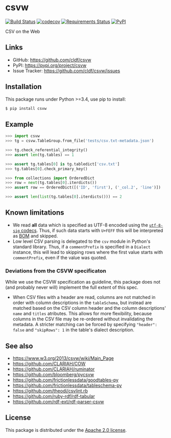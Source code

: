 # csvw

[![Build Status](https://github.com/cldf/csvw/workflows/tests/badge.svg)](https://github.com/cldf/csvw/actions?query=workflow%3Atests)
[![codecov](https://codecov.io/gh/cldf/csvw/branch/master/graph/badge.svg)](https://codecov.io/gh/cldf/csvw)
[![Requirements Status](https://requires.io/github/cldf/csvw/requirements.svg?branch=master)](https://requires.io/github/cldf/csvw/requirements/?branch=master)
[![PyPI](https://img.shields.io/pypi/v/csvw.svg)](https://pypi.org/project/csvw)


CSV on the Web



## Links

- GitHub: https://github.com/cldf/csvw
- PyPI: https://pypi.org/project/csvw
- Issue Tracker: https://github.com/cldf/csvw/issues


## Installation

This package runs under Python >=3.4, use pip to install:

```bash
$ pip install csvw
```


## Example


```python
>>> import csvw
>>> tg = csvw.TableGroup.from_file('tests/csv.txt-metadata.json')

>>> tg.check_referential_integrity()
>>> assert len(tg.tables) == 1

>>> assert tg.tables[0] is tg.tabledict['csv.txt']
>>> tg.tables[0].check_primary_key()

>>> from collections import OrderedDict
>>> row = next(tg.tables[0].iterdicts())
>>> assert row == OrderedDict([('ID', 'first'), ('_col.2', 'line')])

>>> assert len(list(tg.tables[0].iterdicts())) == 2
```


## Known limitations

- We read **all** data which is specified as UTF-8 encoded using the 
  [`utf-8-sig` codecs](https://docs.python.org/3/library/codecs.html#module-encodings.utf_8_sig).
  Thus, if such data starts with `U+FEFF` this will be interpreted as [BOM](https://en.wikipedia.org/wiki/Byte_order_mark)
  and skipped.
- Low level CSV parsing is delegated to the `csv` module in Python's standard library. Thus, if a `commentPrefix`
  is specified in a `Dialect` instance, this will lead to skipping rows where the first value starts
  with `commentPrefix`, even if the value was quoted.


### Deviations from the CSVW specificaton

While we use the CSVW specification as guideline, this package does not (and 
probably never will) implement the full extent of this spec.

- When CSV files with a header are read, columns are not matched in order with
  column descriptions in the `tableSchema`, but instead are matched based on the
  CSV column header and the column descriptions' `name` and `titles` atributes.
  This allows for more flexibility, because columns in the CSV file may be
  re-ordered without invalidating the metadata. A stricter matching can be forced
  by specifying `"header": false` and `"skipRows": 1` in the table's dialect
  description.


## See also

- https://www.w3.org/2013/csvw/wiki/Main_Page
- https://github.com/CLARIAH/COW
- https://github.com/CLARIAH/ruminator
- https://github.com/bloomberg/pycsvw
- https://github.com/frictionlessdata/goodtables-py
- https://github.com/frictionlessdata/tableschema-py
- https://github.com/theodi/csvlint.rb
- https://github.com/ruby-rdf/rdf-tabular
- https://github.com/rdf-ext/rdf-parser-csvw


## License

This package is distributed under the [Apache 2.0 license](https://opensource.org/licenses/Apache-2.0).
